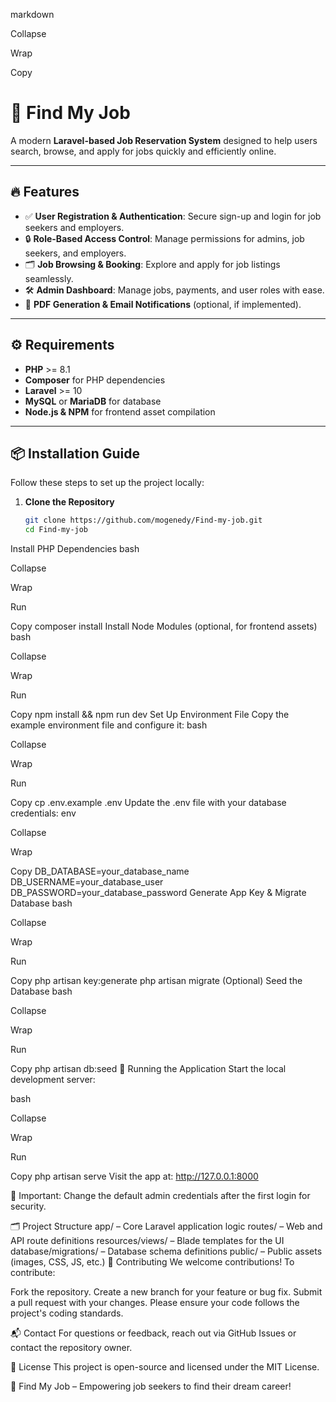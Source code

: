 markdown

Collapse

Wrap

Copy
# 🚀 Find My Job

A modern **Laravel-based Job Reservation System** designed to help users search, browse, and apply for jobs quickly and efficiently online.

---

## 🔥 Features

- ✅ **User Registration & Authentication**: Secure sign-up and login for job seekers and employers.
- 🔒 **Role-Based Access Control**: Manage permissions for admins, job seekers, and employers.
- 🗂️ **Job Browsing & Booking**: Explore and apply for job listings seamlessly.
- 🛠️ **Admin Dashboard**: Manage jobs, payments, and user roles with ease.
- 📄 **PDF Generation & Email Notifications** (optional, if implemented).

---

## ⚙️ Requirements

- **PHP** >= 8.1
- **Composer** for PHP dependencies
- **Laravel** >= 10
- **MySQL** or **MariaDB** for database
- **Node.js & NPM** for frontend asset compilation

---

## 📦 Installation Guide

Follow these steps to set up the project locally:

1. **Clone the Repository**  
   ```bash
   git clone https://github.com/mogenedy/Find-my-job.git
   cd Find-my-job
Install PHP Dependencies
bash

Collapse

Wrap

Run

Copy
composer install
Install Node Modules (optional, for frontend assets)
bash

Collapse

Wrap

Run

Copy
npm install && npm run dev
Set Up Environment File
Copy the example environment file and configure it:
bash

Collapse

Wrap

Run

Copy
cp .env.example .env
Update the .env file with your database credentials:
env

Collapse

Wrap

Copy
DB_DATABASE=your_database_name
DB_USERNAME=your_database_user
DB_PASSWORD=your_database_password
Generate App Key & Migrate Database
bash

Collapse

Wrap

Run

Copy
php artisan key:generate
php artisan migrate
(Optional) Seed the Database
bash

Collapse

Wrap

Run

Copy
php artisan db:seed
🚀 Running the Application
Start the local development server:

bash

Collapse

Wrap

Run

Copy
php artisan serve
Visit the app at: http://127.0.0.1:8000

🔐 Important: Change the default admin credentials after the first login for security.

🗂️ Project Structure
app/ – Core Laravel application logic
routes/ – Web and API route definitions
resources/views/ – Blade templates for the UI
database/migrations/ – Database schema definitions
public/ – Public assets (images, CSS, JS, etc.)
🤝 Contributing
We welcome contributions! To contribute:

Fork the repository.
Create a new branch for your feature or bug fix.
Submit a pull request with your changes.
Please ensure your code follows the project's coding standards.

📬 Contact
For questions or feedback, reach out via GitHub Issues or contact the repository owner.

📝 License
This project is open-source and licensed under the MIT License.

🌟 Find My Job – Empowering job seekers to find their dream career!
